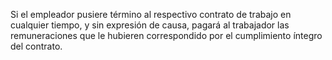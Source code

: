 Si el empleador pusiere término al respectivo contrato de trabajo en cualquier tiempo, y sin expresión de causa, pagará al trabajador las remuneraciones que le hubieren correspondido por el cumplimiento íntegro del contrato.